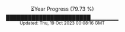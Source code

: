 <p align="center">
⏳Year Progress (79.73 %) <br>
███████████████████████▁▁▁▁▁▁▁ <br>
<sub>Updated: Thu, 19 Oct 2023 00:08:16 GMT</sub>
</p>

